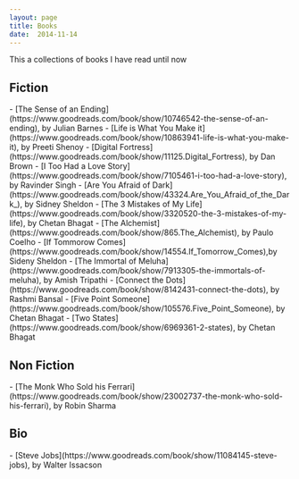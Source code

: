 ```yaml
---
layout: page
title: Books
date:  2014-11-14 
---
```


This a collections of books I have read until now 


<h2>Fiction</h2>
- [The Sense of an Ending](https://www.goodreads.com/book/show/10746542-the-sense-of-an-ending), by Julian Barnes
- [Life is What You Make it](https://www.goodreads.com/book/show/10863941-life-is-what-you-make-it), by Preeti Shenoy
- [Digital Fortress](https://www.goodreads.com/book/show/11125.Digital_Fortress), by Dan Brown
- [I Too Had a Love Story](https://www.goodreads.com/book/show/7105461-i-too-had-a-love-story), by Ravinder Singh
- [Are You Afraid of Dark](https://www.goodreads.com/book/show/43324.Are_You_Afraid_of_the_Dark_), by Sidney Sheldon
- [The 3 Mistakes of My Life](https://www.goodreads.com/book/show/3320520-the-3-mistakes-of-my-life), by Chetan Bhagat
- [The Alchemist](https://www.goodreads.com/book/show/865.The_Alchemist), by Paulo Coelho
- [If Tommorow Comes](https://www.goodreads.com/book/show/14554.If_Tomorrow_Comes),by  Sideny Sheldon
- [The Immortal of Meluha](https://www.goodreads.com/book/show/7913305-the-immortals-of-meluha), by Amish Tripathi
- [Connect the Dots](https://www.goodreads.com/book/show/8142431-connect-the-dots), by Rashmi Bansal
- [Five Point Someone](https://www.goodreads.com/book/show/105576.Five_Point_Someone), by Chetan Bhagat
- [Two States](https://www.goodreads.com/book/show/6969361-2-states), by Chetan Bhagat

<h2>Non Fiction</h2>
- [The Monk Who Sold his Ferrari](https://www.goodreads.com/book/show/23002737-the-monk-who-sold-his-ferrari), by Robin Sharma

<h2>Bio</h2>
- [Steve Jobs](https://www.goodreads.com/book/show/11084145-steve-jobs), by Walter Issacson
